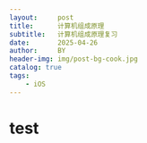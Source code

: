 ```yaml
---
layout:     post
title:      计算机组成原理
subtitle:   计算机组成原理复习
date:       2025-04-26
author:     BY
header-img: img/post-bg-cook.jpg
catalog: true
tags:
    - iOS
---
```


# test